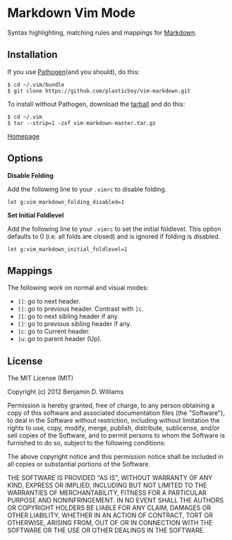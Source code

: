 # Markdown Vim Mode

Syntax highlighting, matching rules and mappings for [Markdown](http://daringfireball.net/projects/markdown/).

## Installation

If you use [Pathogen](http://www.vim.org/scripts/script.php?script_id=2332)(and you should), do this:

    $ cd ~/.vim/bundle
    $ git clone https://github.com/plasticboy/vim-markdown.git

To install without Pathogen, download the [tarball](https://github.com/plasticboy/vim-markdown/archive/master.tar.gz) and do this:

    $ cd ~/.vim
    $ tar --strip=1 -zxf vim-markdown-master.tar.gz

[Homepage](http://plasticboy.com/markdown-vim-mode/)

## Options

**Disable Folding**

Add the following line to your `.vimrc` to disable folding.

```vim
let g:vim_markdown_folding_disabled=1
```

**Set Initial Foldlevel**

Add the following line to your `.vimrc` to set the initial foldlevel.  This
option defaults to 0 (i.e. all folds are closed) and is ignored if folding
is disabled.

```vim
let g:vim_markdown_initial_foldlevel=1
```

## Mappings

The following work on normal and visual modes:

- `]]`: go to next header.
- `[[`: go to previous header. Contrast with `]c`.
- `][`: go to next sibling header if any.
- `[]`: go to previous sibling header if any.
- `]c`: go to Current header.
- `]u`: go to parent header (Up).

## License

The MIT License (MIT)

Copyright (c) 2012 Benjamin D. Williams

Permission is hereby granted, free of charge, to any person obtaining a copy of this software and associated documentation files (the "Software"), to deal in the Software without restriction, including without limitation the rights to use, copy, modify, merge, publish, distribute, sublicense, and/or sell copies of the Software, and to permit persons to whom the Software is furnished to do so, subject to the following conditions:

The above copyright notice and this permission notice shall be included in all copies or substantial portions of the Software.

THE SOFTWARE IS PROVIDED "AS IS", WITHOUT WARRANTY OF ANY KIND, EXPRESS OR IMPLIED, INCLUDING BUT NOT LIMITED TO THE WARRANTIES OF MERCHANTABILITY, FITNESS FOR A PARTICULAR PURPOSE AND NONINFRINGEMENT. IN NO EVENT SHALL THE AUTHORS OR COPYRIGHT HOLDERS BE LIABLE FOR ANY CLAIM, DAMAGES OR OTHER LIABILITY, WHETHER IN AN ACTION OF CONTRACT, TORT OR OTHERWISE, ARISING FROM, OUT OF OR IN CONNECTION WITH THE SOFTWARE OR THE USE OR OTHER DEALINGS IN THE SOFTWARE.
